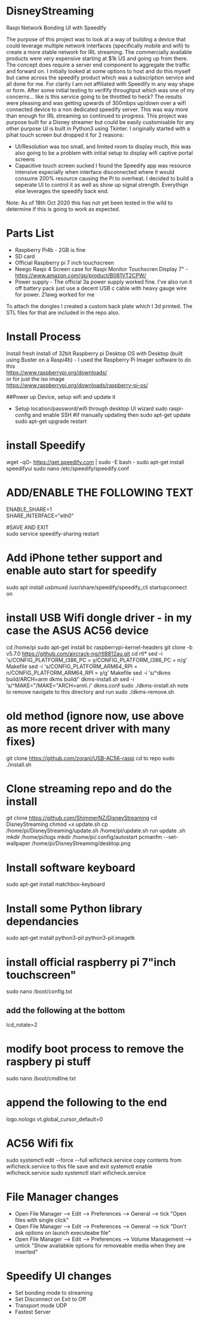 # DisneyStreaming
 Raspi Network Bonding UI with Speedify
 
 The purpose of this project was to look at a way of building a device that could leverage multiple network interfaces (specifically mobile and wifi) to create a more stable network
 for IRL streaming. The commercially available products were very expensive starting at $1k US and going up from there. The concept does require a server end component to aggregate the
 traffic and forward on. I initially looked at some options to host and do this myself but came across the speedify product which was a subscription service and all done for me. 
 For clarity I am not affiliated with Speedify in any way shape or form. After some initial testing to verifify throughput which was one of my concerns... like is this service going
 to be throttled to heck? The results were pleasing and was getting upwards of 300mbps up/down over a wifi connected device to a non dedicated speedify server. 
 This was way more than enough for IRL streaming so continued to progress. This project was purpose built for a Disney streamer but could be easily customisable for any other purpose
 UI is built in Python3 using Tkinter. I originally started with a pihat touch screen but dropped it for 2 reasons:
 * UI/Resolution was too small, and limited room to display much, this was also going to be a problem with initial setup to display wifi captive portal screens
 * Capacitive touch screen sucked
 I found the Speedify app was resource intensive especially when interface disconnected where it would consume 200% resource causing the Pi to overheat.
 I decided to build a seperate UI to control it as well as show up signal strength. Everythign else leverages the speedify back end.

 Note: As of 18th Oct 2020 this has not yet been tested in the wild to determine if this is going to work as expected.

 Parts List
 ===========
 * Raspberry Pi4b - 2GB is fine
 * SD card
 * Official Raspberry pi 7 inch touchscreen
 * Neego Raspi 4 Screen case for Raspi Monitor Touchscren Display 7" - https://www.amazon.com/gp/product/B081VT2CPW/
 * Power supply - The official 3a power supply worked fine. I've also run it off battery pack just use a decent USB c cable with heavy gauge wire for power. 21awg worked for me

 To attach the dongles I created a custom back plate which I 3d printed. The STL files for that are included in the repo also.


Install Process
================
Install fresh install of 32bit Raspberry pi Desktop OS with Desktop (built using Buster on a Raspi4b) - I used the Raspberry Pi Imager software to do this  
https://www.raspberrypi.org/downloads/  
or for just the iso image  
https://www.raspberrypi.org/downloads/raspberry-pi-os/  

##Power up Device, setup wifi and update it
 * Setup location/password/wifi through desktop UI wizard
 sudo raspi-config and enable SSH
 #if manually updating then
 sudo apt-get update
 sudo apt-get upgrade
 restart


# install Speedify  
 wget -qO- https://get.speedify.com | sudo -E bash -
 sudo apt-get install speedifyui
 sudo nano /etc/speedify/speedify.conf
 
 # ADD/ENABLE THE FOLLOWING TEXT  
 ENABLE_SHARE=1  
 SHARE_INTERFACE="eth0"  

 #SAVE AND EXIT  
 sudo service speedify-sharing restart

# Add iPhone tether support and enable auto start for speedify 
 sudo apt install usbmuxd
 /usr/share/speedify/speedify_cli startupconnect on

# install USB Wifi dongle driver - in my case the ASUS AC56 device  
 cd /home/pi
 sudo apt-get install bc raspberrypi-kernel-headers
 git clone -b v5.7.0 https://github.com/aircrack-ng/rtl8812au.git
 cd rtl*
 sed -i 's/CONFIG_PLATFORM_I386_PC = y/CONFIG_PLATFORM_I386_PC = n/g' Makefile
 sed -i 's/CONFIG_PLATFORM_ARM64_RPI = n/CONFIG_PLATFORM_ARM64_RPI = y/g' Makefile
 sed -i 's/^dkms build/ARCH=arm dkms build/' dkms-install.sh
 sed -i 's/^MAKE="/MAKE="ARCH=arm\ /' dkms.conf
 sudo ./dkms-install.sh
 note to remove navigate to this directory and run sudo ./dkms-remove.sh


# old method (ignore now, use above as more recent driver with many fixes)  
 git clone https://github.com/zorani/USB-AC56-raspi
 cd to repo
 sudo ./install.sh


# Clone streaming repo and do the install  
 git clone https://github.com/ShimmerNZ/DisneyStreaming
 cd DisneyStreaming
 chmod +x update.sh
 cp /home/pi/DisneyStreaming/update.sh /home/pi/update.sh
 run update .sh
 mkdir /home/pi/logs
 mkdir /home/pi/.config/autostart
 pcmanfm --set-wallpaper /home/pi/DisneyStreaming/desktop.png

# Install software keyboard  
 sudo apt-get install matchbox-keyboard
 
# Install some Python library dependancies  
 sudo apt-get install python3-pil python3-pil.imagetk
 
# install official raspberry pi 7"inch touchscreen"  
sudo nano /boot/config.txt
## add the following at the bottom  
lcd_rotate=2

# modify boot process to remove the raspbery pi stuff                                                                                
 sudo nano /boot/cmdline.txt
 # append the following to the end  
 logo.nologo vt.global_cursor_default=0


# AC56 Wifi fix  
 sudo systemctl edit --force --full wificheck.service
 copy contents from wificheck.service to this file save and exit
 systemctl enable wificheck.service
 sudo systemctl start wificheck.service

# File Manager changes 
* Open File Manager --> Edit --> Preferences --> General  --> tick "Open files with single click"  
* Open File Manager --> Edit --> Preferences --> General  --> tick "Don't ask options on launch executeabe file"  
* Open File Manager --> Edit --> Preferences --> Volume Management  --> untick "Show availabkle options for removeable media when they are inserted"  

# Speedify UI changes
* Set bonding mode to streaming  
* Set Disconnect on Exit to Off  
* Transport mode UDP  
* Fastest Server  